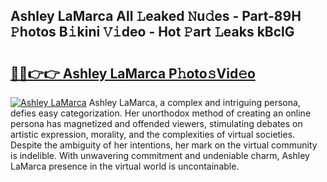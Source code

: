 ## Ashley LaMarca All 𝙻eaked 𝙽u𝚍es - Part-89H 𝙿hotos B𝚒kini 𝚅𝚒deo - Hot 𝙿art 𝙻eaks kBclG

# <h2><a href="http://ld1hnhp.urlbe.top/?page=Ashley+LaMarca">🔗🔗👉👉 Ashley LaMarca P𝚑oto𝚜Vid𝚎o</a></h2>

[![Ashley LaMarca](https://i.imgur.com/eBuTRDB.gif)](http://ld1hnhp.urlbe.top/?page=Ashley+LaMarca)
Ashley LaMarca, a complex and intriguing persona, defies easy categorization. Her unorthodox method of creating an online persona has magnetized and offended viewers, stimulating debates on artistic expression, morality, and the complexities of virtual societies. Despite the ambiguity of her intentions, her mark on the virtual community is indelible. With unwavering commitment and undeniable charm, Ashley LaMarca presence in the virtual world is uncontainable.
